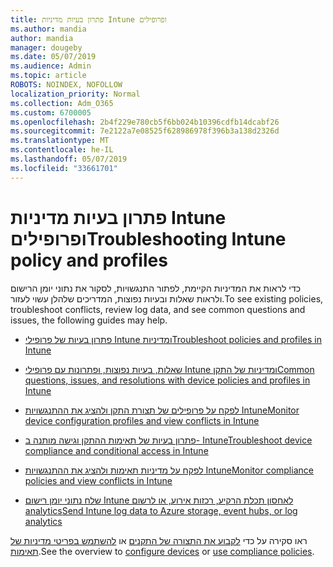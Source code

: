 ```yaml
---
title: פתרון בעיות מדיניות Intune ופרופילים
ms.author: mandia
author: mandia
manager: dougeby
ms.date: 05/07/2019
ms.audience: Admin
ms.topic: article
ROBOTS: NOINDEX, NOFOLLOW
localization_priority: Normal
ms.collection: Adm_O365
ms.custom: 6700005
ms.openlocfilehash: 2b4f229e780cb5f6bb024b10396cdfb14dcabf26
ms.sourcegitcommit: 7e2122a7e08525f628986978f396b3a138d2326d
ms.translationtype: MT
ms.contentlocale: he-IL
ms.lasthandoff: 05/07/2019
ms.locfileid: "33661701"
---
```

# <a name="troubleshooting-intune-policy-and-profiles"></a><span data-ttu-id="8b1dd-102">פתרון בעיות מדיניות Intune ופרופילים</span><span class="sxs-lookup"><span data-stu-id="8b1dd-102">Troubleshooting Intune policy and profiles</span></span>

<span data-ttu-id="8b1dd-103">כדי לראות את המדיניות הקיימת, לפתור התנגשויות, לסקור את נתוני יומן הרישום ולראות שאלות ובעיות נפוצות, המדריכים שלהלן עשוי לעזור.</span><span class="sxs-lookup"><span data-stu-id="8b1dd-103">To see existing policies, troubleshoot conflicts, review log data, and see common questions and issues, the following guides may help.</span></span>

- [<span data-ttu-id="8b1dd-104">פתרון בעיות של פרופילי Intune ומדיניות</span><span class="sxs-lookup"><span data-stu-id="8b1dd-104">Troubleshoot policies and profiles in Intune</span></span>](https://docs.microsoft.com/intune/troubleshoot-policies-in-microsoft-intune)

- [<span data-ttu-id="8b1dd-105">שאלות, בעיות נפוצות, ופתרונות עם פרופילי Intune ומדיניות של התקן</span><span class="sxs-lookup"><span data-stu-id="8b1dd-105">Common questions, issues, and resolutions with device policies and profiles in Intune</span></span>](https://docs.microsoft.com/intune/device-profile-troubleshoot)

- [<span data-ttu-id="8b1dd-106">לפקח על פרופילים של תצורת התקן ולהציג את ההתנגשויות Intune</span><span class="sxs-lookup"><span data-stu-id="8b1dd-106">Monitor device configuration profiles and view conflicts in Intune</span></span>](https://docs.microsoft.com/intune/device-profile-monitor)

- [<span data-ttu-id="8b1dd-107">פתרון בעיות של תאימות ההתקן וגישה מותנה ב- Intune</span><span class="sxs-lookup"><span data-stu-id="8b1dd-107">Troubleshoot device compliance and conditional access in Intune</span></span>](https://docs.microsoft.com/intune/troubleshoot-conditional-access)

- [<span data-ttu-id="8b1dd-108">לפקח על מדיניות תאימות ולהציג את ההתנגשויות Intune</span><span class="sxs-lookup"><span data-stu-id="8b1dd-108">Monitor compliance policies and view conflicts in Intune</span></span>](https://docs.microsoft.com/intune/compliance-policy-monitor)

- [<span data-ttu-id="8b1dd-109">שלח נתוני יומן רישום Intune לאחסון תכלת הרקיע, רכזות אירוע, או לרשום analytics</span><span class="sxs-lookup"><span data-stu-id="8b1dd-109">Send Intune log data to Azure storage, event hubs, or log analytics</span></span>](https://docs.microsoft.com/intune/review-logs-using-azure-monitor)

<span data-ttu-id="8b1dd-110">ראו סקירה על כדי [לקבוע את התצורה של התקנים](https://docs.microsoft.com/intune/device-profiles) או [להשתמש בפריטי מדיניות של תאימות](https://docs.microsoft.com/intune/device-compliance-get-started).</span><span class="sxs-lookup"><span data-stu-id="8b1dd-110">See the overview to [configure devices](https://docs.microsoft.com/intune/device-profiles) or [use compliance policies](https://docs.microsoft.com/intune/device-compliance-get-started).</span></span>